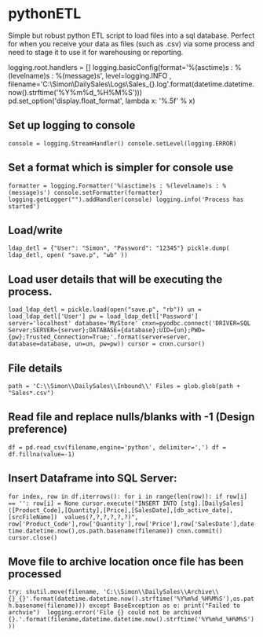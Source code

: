 # pythonETL
Simple but robust python ETL script to load files into a sql database. Perfect for when you receive your data as files (such as .csv) via some process and need to stage it to use it for warehousing or reporting.

logging.root.handlers = []
logging.basicConfig(format='%(asctime)s : %(levelname)s : %(message)s', level=logging.INFO , filename='C:\\Simon\\DailySales\\Logs\\Sales_{}.log'.format(datetime.datetime.now().strftime('%Y%m%d_%H%M%S')))
pd.set_option('display.float_format', lambda x: '%.5f' % x)

## Set up logging to console
`console = logging.StreamHandler()
console.setLevel(logging.ERROR)`

## Set a format which is simpler for console use
`formatter = logging.Formatter('%(asctime)s : %(levelname)s : %(message)s')
console.setFormatter(formatter)
logging.getLogger("").addHandler(console)
logging.info('Process has started')`

## Load/write
`ldap_detl = {"User": "Simon", "Password": "12345"}
pickle.dump( ldap_detl, open( "save.p", "wb" ))`

## Load user details that will be executing the process.
`load_ldap_detl = pickle.load(open("save.p", "rb"))
un = load_ldap_detl['User']
pw = load_ldap_detl['Password']
server='localhost'
database='MyStore'
cnxn=pyodbc.connect('DRIVER=SQL Server;SERVER={server};DATABASE={database};UID={un};PWD={pw};Trusted_Connection=True;'.format(server=server, database=database, un=un, pw=pw))
cursor = cnxn.cursor()`

## File details 
`path = 'C:\\Simon\\DailySales\\Inbound\\'
Files = glob.glob(path + "Sales*.csv")`

## Read file and replace nulls/blanks with -1 (Design preference)   
`df = pd.read_csv(filename,engine='python', delimiter=',')
df = df.fillna(value=-1)`

## Insert Dataframe into SQL Server:
`for index, row in df.iterrows():
    for i in range(len(row)):
        if row[i] == '':
            row[i] = None
    cursor.execute("INSERT INTO [stg].[DailySales] ([Product_Code],[Quantity],[Price],[SalesDate],[db_active_date],[srcFileName]) 
    values(?,?,?,?,?,?)", 
    row['Product_Code'],row['Quantity'],row['Price'],row['SalesDate'],datetime.datetime.now(),os.path.basename(filename))
cnxn.commit()
cursor.close()`
        
## Move file to archive location once file has been processed
`try:
    shutil.move(filename, 'C:\\Simon\\DailySales\\Archive\\{}_{}'.format(datetime.datetime.now().strftime('%Y%m%d_%H%M%S'),os.path.basename(filename)))
except BaseException as e:
    print("Failed to archvie") 
    logging.error('File {} could not be archived {}.'.format(filename,datetime.datetime.now().strftime('%Y%m%d_%H%M%S')))
`
